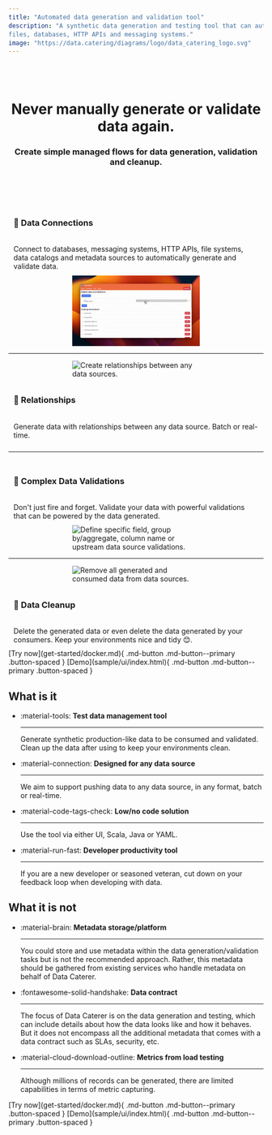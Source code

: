 ```yaml
---
title: "Automated data generation and validation tool"
description: "A synthetic data generation and testing tool that can automatically discover, generate and validate for
files, databases, HTTP APIs and messaging systems."
image: "https://data.catering/diagrams/logo/data_catering_logo.svg"
---
```


<h1 align="center" style="padding-top: 50px;">Never manually generate or validate data again.</h1>
<h3 align="center" style="padding-bottom: 50px">Create simple managed flows for data generation, validation and cleanup.</h3>

<div style="display: flex; flex-wrap: wrap; justify-content: space-evenly">
<div style="padding: 10px">
<h3>🔌 Data Connections</h3><br>Connect to databases, messaging systems, HTTP APIs, file systems, data catalogs and
metadata sources to automatically generate and validate data.
</div>
<img src="diagrams/index/data_connections.gif" alt="Define your data connections for data sources, metadata sources and alerts." style="max-width: 50%; min-width: 250px">
</div>

<hr>

<div style="display: flex; flex-wrap: wrap; justify-content: space-evenly">
<img src="diagrams/index/data_relationship.gif" alt="Create relationships between any data sources." style="max-width: 50%; min-width: 250px">
<div style="padding: 10px">
<h3>🚀 Relationships</h3><br>Generate data with relationships between any data source. Batch or real-time.
</div>
</div>

<hr>

<div style="display: flex; flex-wrap: wrap; justify-content: space-evenly">
<div style="padding: 10px">
<h3>👀 Complex Data Validations</h3><br>Don't just fire and forget. Validate your data with powerful validations 
that can be powered by the data generated.
</div>
<img src="diagrams/index/data_validations.gif" alt="Define specific field, group by/aggregate, column name or upstream 
data source validations." style="max-width: 50%; min-width: 250px">
</div>

<hr>

<div style="display: flex; flex-wrap: wrap; justify-content: space-evenly">
<img src="diagrams/index/delete_data.gif" alt="Remove all generated and consumed data from data sources." style="max-width: 50%; min-width: 250px">
<div style="padding: 10px">
<h3>🧹 Data Cleanup</h3><br>Delete the generated data or even delete the data generated by your consumers. Keep your environments nice and tidy 😊.
</div>
</div>

<span class="center-content">
[Try now](get-started/docker.md){ .md-button .md-button--primary .button-spaced }
[Demo](sample/ui/index.html){ .md-button .md-button--primary .button-spaced }
</span>

## What is it

<div class="grid cards" markdown>

-   :material-tools: __Test data management tool__

    ---

    Generate synthetic production-like data to be consumed and validated. Clean up the data after using to keep your 
    environments clean.

-   :material-connection: __Designed for any data source__

    ---

    We aim to support pushing data to any data source, in any format, batch or real-time.

-   :material-code-tags-check: __Low/no code solution__

    ---

    Use the tool via either UI, Scala, Java or YAML.

-   :material-run-fast: __Developer productivity tool__

    ---

    If you are a new developer or seasoned veteran, cut down on your feedback loop when developing with data.

</div>

## What it is not

<div class="grid cards" markdown>

-   :material-brain: __Metadata storage/platform__

    ---

    You could store and use metadata within the data generation/validation tasks but is not the recommended approach.
    Rather, this metadata should be gathered from existing services who handle metadata on behalf of Data Caterer.

-   :fontawesome-solid-handshake: __Data contract__

    ---

    The focus of Data Caterer is on the data generation and testing, which can include details about how the data looks
    like and how it behaves. But it does not encompass all the additional metadata that comes with a data contract such
    as SLAs, security, etc.

-   :material-cloud-download-outline: __Metrics from load testing__

    ---

    Although millions of records can be generated, there are limited capabilities in terms of metric capturing.

</div>

<span class="center-content">
[Try now](get-started/docker.md){ .md-button .md-button--primary .button-spaced }
[Demo](sample/ui/index.html){ .md-button .md-button--primary .button-spaced }
</span>

